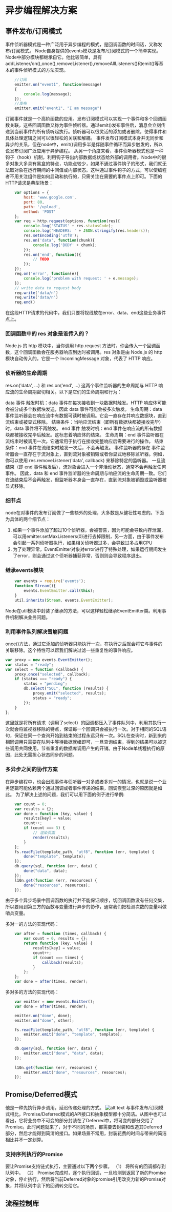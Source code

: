 # 异步编程解决方案

## 事件发布/订阅模式
事件侦听器模式是一种广泛用于异步编程的模式，是回调函数的时间话，又称发布/订阅模式。
Node自身提供的events模块是发布/订阅模式的一个简单实现。Node中部分模块都继承自它。他比较简单，具有addListener/on(),once(),removeListener(),removeAllListeners()和emit()等基本的事件侦听模式的方法实现。
```javascript
    //订阅
    emitter.on("event1", function(message)
    {
        console.log(message);
    });
    //发布
    emitter.emit("event1", "I am message")
```
订阅事件就是一个高阶函数的应用。发布订阅模式可以实现一个事件和多个回调函数关联，这些回调函数又称为事件侦听器。通过emit()发布事件后，消息会立刻传递到当前事件的所有侦听起执行。侦听器可以很灵活的添加或者删除，使得事件和具体处理逻辑之间可以很轻松的关联和解耦。
事件发布订阅模式本身并无同步和异步的关系，但在node中，emit()调用多半是伴随事件循环而异步触发的，所以说发布订阅广泛应用于异步编程。
从另一个角度来看，事件侦听器模式也是一种钩子（hook）机制，利用钩子导出内部数据或状态给外部的调用者。Node中的很多对象大多具有黑盒的特点，功能点较少，如果不通过事件钩子的形式，我们就无法取对象在运行期间的中间值或内部状态。这种通过事件钩子的方式，可以使编程者不用关注组件是如何启动和执行的，只需关注在需要的事件点上即可。下面的HTTP请求是典型场景：
```javascript
    var options = {
        host: 'www.google.com',
        port: 80,
        path: '/upload',
        method: 'POST'
    };
    var req = http.request(options, function(res){
        console.log('STATUS' + res.statusCode);
        console.log('HEADERS: ' + JSON.stringify(res.headers));
        res.setEncoding('utf8');
        res.on('data', function(chunk){
            console.log('BODY' + chunk);
        });
        res.on('end', function(){
            // TODO
        });
    });
    req.on('error', function(e){
        console.log('problem with request: ' + e.message);
    });
    // write data to request body
    req.write('data/n')
    req.write('data/n')
    req.end()
```
在这段HTTP请求的代码中，我们只要将视线放在error、data、end这些业务事件点上。

### 回调函数中的 res 对象是谁传入的？

 Node.js 的 http 模块中，当你调用 http.request 方法时，你会传入一个回调函数，这个回调函数会在服务器响应到达时被调用。res 对象是由 Node.js 的 http 模块自动传入的，它是一个 IncomingMessage 对象，代表了 HTTP 响应。

### 侦听器的生命周期
res.on('data', ...) 和 res.on('end', ...) 这两个事件监听器的生命周期与 HTTP 响应流的生命周期密切相关。以下是它们的生命周期和行为：

data 事件
触发时机：data 事件在每次接收到一块数据时触发。HTTP 响应体可能会被分成多个数据块发送，因此 data 事件可能会被多次触发。
生命周期：data 事件监听器会在响应流中有数据可读时被调用。它会一直存在并响应数据块，直到流结束或被显式移除。
结束条件：当响应流结束（即所有数据块都被接收完毕）时，data 事件将不再触发。
end 事件
触发时机：end 事件在响应流的所有数据块都被接收完毕后触发。这标志着响应体的结束。
生命周期：end 事件监听器在流结束时被调用一次。它通常用于执行在接收完整响应后需要进行的操作。
结束条件：end 事件在流结束时触发一次后，不会再触发。
事件监听器的存在
事件监听器会一直存在于流对象上，直到流对象被销毁或者你显式地移除监听器。例如，你可以使用 res.removeListener('data', callback) 来移除特定的监听器。
一旦流结束（即 end 事件触发后），流对象会进入一个非活动状态，通常不会再触发任何事件。
因此，data 和 end 事件监听器的生命周期与响应流的生命周期一致。它们在流结束后不会再触发，但监听器本身会一直存在，直到流对象被销毁或监听器被显式移除。

### 细节点
node在对事件的发布订阅做了一些额外的处理，大多数是从健壮性考虑的。下面为具体的两个细节点：
1. 如果一个事件添加了超过10个侦听器，会被警告，因为可能会导致内存泄漏，可以用emitter.setMaxListeners(0)进行去掉限制，另一方面，由于事件发布会引起一系列侦听器执行，如果相关侦听器过多，会导致过多占用CPU
2. 为了处理异常，EventEmitter对象对error进行了特殊处理，如果运行期间发生了error，则会通过这个侦听器捕获异常，否则则会导致程序退出。

### 继承events模块
```javascript
    var events = require('events');
    function Stream(){
        events.EventEmitter.call(this);
    }
    util.inherits(Stream, events.EventEmitter);
```
Node在util模块中封装了继承的方法，可以这样轻松继承EventEmitter类。利用事件机制解决业务问题。

### 利用事件队列解决雪崩问题
once()方法，通过它添加的侦听器只能执行一次，在执行之后就会将它与事件的关联移除。这个特性可以帮我们解决过滤一些重复性的事件响应。
```javascript
var proxy = new events.EventEmitter(); 
var status = "ready"; 
var select = function (callback) { 
    proxy.once("selected", callback); 
    if (status === "ready") { 
        status = "pending"; 
        db.select("SQL", function (results) { 
            proxy.emit("selected", results); 
            status = "ready"; 
        }); 
    } 
};
```
这里就是将所有请求（调用了select）的回调都压入了事件队列中，利用其执行一次就会将监视器移除的特点，保证每一个回调只会被执行一次。对于相同的SQL语句，保证在同一个查询开始到结束的过程永远只有一次。SQL在查询时，新到来的相同调用只需要在队列中等待数据就绪即可，一旦查询结束，得到的结果可以被这些调用共同使用，节省重复的数据库调用产生的开销。由于Node单线程执行的原因，此处无需担心状态同步的问题。

### 多异步之间的协作方案
在异步编程中，也会出现事件与侦听器一对多或者多对一的情况，也就是说一个业务逻辑可能依赖两个通过回调或者事件传递的结果，回调嵌套过深的原因就是如此。
为了解决上述的问题，我们可以用下面的例子进行举例:
```javascript
    var count = 0; 
    var results = {}; 
    var done = function (key, value) { 
        results[key] = value; 
        count++; 
        if (count === 3) { 
            // 渲染页面
            render(results); 
        }
    }; 
    fs.readFile(template_path, "utf8", function (err, template) { 
        done("template", template); 
    }); 
    db.query(sql, function (err, data) { 
        done("data", data); 
    }); 
    l10n.get(function (err, resources) { 
        done("resources", resources); 
    });
```
由于多个异步场景中回调函数的执行并不能保证顺序，切回调函数没有任何交集，所以要用到第三方的函数与变量进行异步的协作，通常我们把检测次数的变量叫做哨兵变量。

多对一的方法的实现代码：
```javascript
    var after = function (times, callback) { 
        var count = 0, results = {}; 
        return function (key, value) { 
            results[key] = value; 
            count++; 
            if (count === times) { 
                callback(results); 
            } 
        }; 
    }; 
    var done = after(times, render);
```

多对多的方法的实现代码：
```javascript
    var emitter = new events.Emitter(); 
    var done = after(times, render); 

    emitter.on("done", done); 
    emitter.on("done", other); 

    fs.readFile(template_path, "utf8", function (err, template) { 
        emitter.emit("done", "template", template); 
    }); 

    db.query(sql, function (err, data) { 
        emitter.emit("done", "data", data); 
    });
    
    l10n.get(function (err, resources) { 
        emitter.emit("done", "resources", resources); 
    });
```
## Promise/Deferred模式
他是一种先执行异步调用，延迟传递处理的方式。
![alt text](pics/image.png)
与事件发布/订阅模式相比，Promise/Deferred模式的API接口和抽象模型都十分简洁。从图中也可以看出，它将业务中不可变的部分封装在了Deferred中，将可变的部分交给了Promise。此时问题就来了，对于不同的场景，都需要去封装和改造其Deferred部分，然后才能得到简清的接口。如果场景不常用，封装花费的时间与带来的简洁相比并不一定划算。

### 支持序列执行的Promise
要让Promise支持链式执行，主要通过以下两个步骤。
（1） 将所有的回调都存到队列中。
（2） Promise完成时，逐个执行回调，一旦检测到返回了新的Promise对象，停止执行，然后将当前Deferred对象的promise引用改变力新的Promise对象，并将队列中余下的回调转交给它。

## 流程控制库

